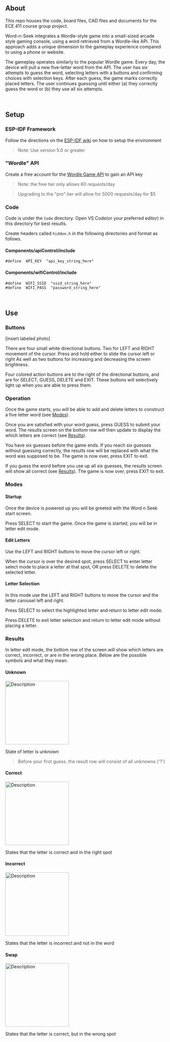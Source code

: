 ## About

This repo houses the code, board files, CAD files and documents for the ECE 411 course group project.

Word-n-Seek integrates a Wordle-style game into a small-sized arcade style gaming console, using a word retrieved from a Wordle-like API. This approach adds a unique dimension to the gameplay experience compared to using a phone or website.

The gameplay operates similarly to the popular Wordle game. Every day, the device will pull a new five-letter word from the API. The user has six attempts to guess the word, selecting letters with a buttons and confirming choices with selection keys. After each guess, the game marks correctly placed letters. The user continues guessing until either (a) they correctly guess the word or (b) they use all six attempts.

<br>

## Setup

### ESP-IDF Framework
Follow the directions on the [ESP-IDF wiki](https://docs.espressif.com/projects/esp-idf/en/v5.0/esp32s3/get-started/index.html#ide) on how to setup the environment

> Note: Use version 5.0 or greater

### "Wordle" API
Create a free account for the [Wordle Game API](https://rapidapi.com/azizbergach/api/wordle-game-api1) to gain an API key

> Note: the free tier only allows 60 requests/day

> Upgrading to the "pro" tier will allow for 5000 requests/day for $5

### Code
Code is under the `Code` directory. Open VS Code(or your preferred editor) in this directory for best results.

Create headers called `hidden.h` in the following directories and format as follows.

#### Components/apiControl/include

    #define  API_KEY  "api_key_string_here"

#### Components/wifiControl/include

    #define  WIFI_SSID  "ssid_string_here"
    #define  WIFI_PASS  "password_string_here"



<br>

## Use

### Buttons
[insert labeled photo]

There are four small white directional buttons. Two for LEFT and RIGHT movement of the cursor. Press and hold either to slide the cursor left or right 
As well as two buttons for increasing and decreasing the screen brightness.

Four colored action buttons are to the right of the directional buttons, and are for SELECT, GUESS, DELETE and EXIT. These buttons will selectively light up when you are able to press them.

### Operation
Once the game starts, you will be able to add and delete letters to construct a five letter word (see [Modes](https://github.com/HailStorm32/Word-n-Seek#modes)). 

Once you are satisfied with your word guess, press GUESS to submit your word. The results screen on the bottom row will then update to display the which letters are correct (see [Results](https://github.com/HailStorm32/Word-n-Seek#results)). 

You have six guesses before the game ends. If you reach six guesses without guessing correctly, the results row will be replaced with what the word was supposed to be. The game is now over, press EXIT to exit.

If you guess the word before you use up all six guesses, the results screen will show all correct (see [Results](https://github.com/HailStorm32/Word-n-Seek#results)). The game is now over, press EXIT to exit.


### Modes

#### Startup
Once the device is powered up you will be greeted with the Word n Seek start screen. 

Press SELECT to start the game. Once the game is started, you will be in letter edit mode.

#### Edit Letters
Use the LEFT and RIGHT buttons to move the cursor left or right.

When the cursor is over the desired spot, press SELECT to enter letter select mode to place a letter at that spot, OR press DELETE to delete the selected letter.

#### Letter Selection
In this mode use the LEFT and RIGHT buttons to move the cursor and the letter carousel left and right.

Press SELECT to select the highlighted letter and return to letter edit mode.

Press DELETE to exit letter selection and return to letter edit mode without placing a letter.

### Results
In letter edit mode, the bottom row of the screen will show which letters are correct, incorrect, or are in the wrong place. Below are the possible symbols and what they mean.

#### Unknown
<img src="https://i.imgur.com/aFFMlxq.png" alt="Description" width="200" />

State of letter is unknown
> Before your first guess, the result row will consist of all unknowns ('?')

#### Correct
<img src="https://i.imgur.com/vpmYz89.png" alt="Description" width="200" />

States that the letter is correct and in the right spot
<br>

#### Incorrect
<img src="https://i.imgur.com/UUUwn9d.png" alt="Description" width="200" />

States that the letter is incorrect and not in the word
<br>

#### Swap
<img src="https://i.imgur.com/lf15YIF.png" alt="Description" width="200" />

States that the letter is correct, but in the wrong spot

